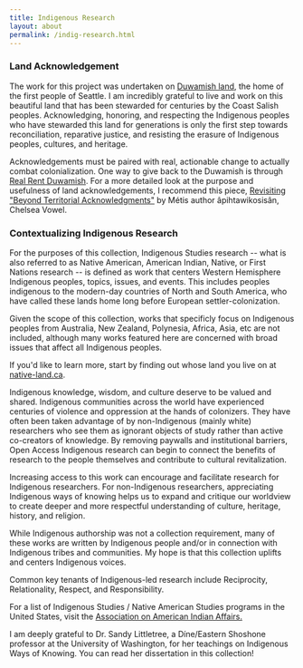 ```yaml
---
title: Indigenous Research
layout: about
permalink: /indig-research.html
---
```


### Land Acknowledgement
The work for this project was undertaken on [Duwamish land](https://www.duwamishtribe.org/), the home of the first people of Seattle. I am incredibly grateful to live and work on this beautiful land that has been stewarded for centuries by the Coast Salish peoples. Acknowledging, honoring, and respecting the Indigenous peoples who have stewarded this land for generations is only the first step towards reconciliation, reparative justice, and resisting the erasure of Indigenous peoples, cultures, and heritage. 

Acknowledgements must be paired with real, actionable change to actually combat colonialization. One way to give back to the Duwamish is through [Real Rent Duwamish](https://www.realrentduwamish.org/). For a more detailed look at the purpose and usefulness of land acknowledgements, I recommend this piece, [Revisiting "Beyond Territorial Acknowledgments"](https://apihtawikosisan.com/2024/11/revisiting-beyond-territorial-acknowledgments/) by Métis author âpihtawikosisân, Chelsea Vowel.

### Contextualizing Indigenous Research
For the purposes of this collection, Indigenous Studies research -- what is also referred to as Native American, American Indian, Native, or First Nations research -- is defined as work that centers Western Hemisphere Indigenous peoples, topics, issues, and events. This includes peoples indigenous to the modern-day countries of North and South America, who have called these lands home long before European settler-colonization. 

Given the scope of this collection, works that specificly focus on Indigenous peoples from Australia, New Zealand, Polynesia, Africa, Asia, etc are not included, although many works featured here are concerned with broad issues that affect all Indigenous peoples.

If you'd like to learn more, start by finding out whose land you live on at [native-land.ca](https://native-land.ca/).


Indigenous knowledge, wisdom, and culture deserve to be valued and shared. Indigenous communities across the world have experienced centuries of violence and oppression at the hands of colonizers. They have often been taken advantage of by non-Indigenous (mainly white) researchers who see them as ignorant objects of study rather than active co-creators of knowledge. By removing paywalls and institutional barriers, Open Access Indigenous research can begin to connect the benefits of research to the people themselves and contribute to cultural revitalization. 

Increasing access to this work can encourage and facilitate research for Indigenous researchers. For non-Indigenous researchers, appreciating Indigenous ways of knowing helps us to expand and critique our worldview to create deeper and more respectful understanding of culture, heritage, history, and religion.

While Indigenous authorship was not a collection requirement, many of these works are written by Indigenous people and/or in connection with Indigenous tribes and communities. My hope is that this collection uplifts and centers Indigenous voices.

Common key tenants of Indigenous-led research include Reciprocity, Relationality, Respect, and Responsibility.

For a list of Indigenous Studies / Native American Studies programs in the United States, visit the [Association on American Indian Affairs.](https://www.indian-affairs.org/nativestudies.html)

I am deeply grateful to Dr. Sandy Littletree, a Díne/Eastern Shoshone professor at the University of Washington, for her teachings on  Indigenous Ways of Knowing. You can read her dissertation in this collection!
